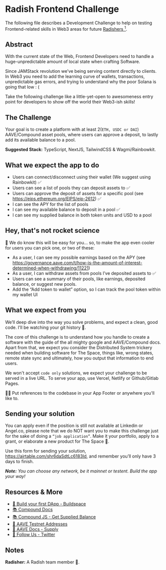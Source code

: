 # Radish Frontend Challenge

The following file describes a Development Challenge to help on testing Frontend-related skills in Web3 areas for future [Radishers <sup>1</sup>](https://github.com/rabani-to/challenge-frontend#notes).

## Abstract

With the current state of the Web, Frontend Developers need to handle a huge-unpredictable amount of local state when crafting Software.

Since JAMStack revolution we’ve being serving content directly to clients. In Web3 you need to add the learning curve of wallets, transactions, unpredictable gas errors, and trying to understand why the poor Solana is going that low : (

Take the following challenge like a little-yet-open to awesomeness entry point for developers to show off the world their Web3-ish skills!

## The Challenge

Your goal is to create a platform with at least 2(`ETH, USDC or DAI`) AAVE/Compound asset pools, where users can approve a deposit, to lastly add its available balance to a pool.

**Suggested Stack:** TypeScript, NextJS, TailwindCSS & Wagmi/Rainbowkit.

## What we expect the app to do

- Users can connect/disconnect using their wallet (We suggest using Rainbowkit) ✅
- Users can see a list of pools they can deposit assets to ✅
- Users can approve the deposit of assets for a specific pool (see https://eips.ethereum.org/EIPS/eip-2612) ✅
- I can see the APY for the list of pools 
- I can see my available balance to deposit in a pool ✅
- I can see my supplied balance in both token units and USD to a pool 

## Hey, that's not rocket science

🧐 We do know this will be easy for you… so, to make the app even cooler for users you can pick one, or two of these:

- As a user, I can see my possible earnings based on the APY (see https://governance.aave.com/t/how-is-the-amount-of-interest-determined-when-withdrawing/11221)
- As a user, I can withdraw assets from pools I’ve deposited assets to ✅
- Users can see a summary of their pools, like earnings, deposited balance, or suggest new pools.
- Add the “Add token to wallet” option, so I can track the pool token within my wallet UI

## What we expect from you

We’ll deep dive into the way you solve problems, and expect a clean, good code. I’ll be watching your git history 👀.

The core of this challenge is to understand how you handle to create a software with the guide of the all mighty google and AAVE/Compound docs. Apart from that, we expect you consider the Distributed System trickery needed when building software for The Space, things like, wrong states, remote state sync and ultimately, how you output that information to end users.

We won't accept `code only` solutions, we expect your challenge to be served in a live URL. To serve your app, use Vercel, Netlify or Github/Gitlab Pages.

👩‍🚀 Put references to the codebase in your App Footer or anywhere you'll like to.


## Sending your solution

You can apply even if the position is still not available at Linkedin or Angel.co, please note that we do NOT want you to make this challenge just for the sake of doing a `“job application”`. Make it your portfolio, apply to a grant, or elaborate a new product for The Space 🥰.

Use this form for sending your solution, https://airtable.com/shr6daSdtLc6183ld, and remember you’ll only have 3 days to finish.

***Note:** You can choose any network, be it mainnet or testent. Build the app your way!*

## Resources & More

- [🌟 Build your first DApp - Buildspace](https://buildspace.so/builds/solidity)
- [📚 Compound Docs](https://docs.compound.finance)
- [📚 Compound JS - Get Supplied Balance](https://docs.compound.finance/helper-functions/#supplied-base-balance)
- [👻 AAVE Testnet Addresses](https://docs.aave.com/developers/deployed-contracts/v3-testnet-addresses)
- [👻 AAVE Docs - Supply](https://docs.aave.com/developers/core-contracts/pool#supply)
- [🤗 Follow Us - Twitter](https://twitter.com/radish_la)


## Notes

**Radisher:** A Radish team member 🤘.
